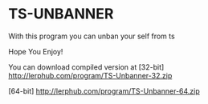 # TS-UNBANNER
With this program you can unban your self from ts

Hope You Enjoy!

You can download compiled version at
[32-bit]
http://lerphub.com/program/TS-Unbanner-32.zip

[64-bit]
http://lerphub.com/program/TS-Unbanner-64.zip
